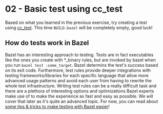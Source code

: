 # 02 - Basic test using cc_test

Based on what you learned in the previous exercise, try creating a test using [cc_test](https://bazel.build/reference/be/c-cpp#cc_test). This time `BUILD.bazel` will be completely empty, good luck!

## How do tests work in Bazel

Bazel has an interesting approach to testing. Tests are in fact executables like the ones you create with *_binary rules, but are invoked by bazel when you run `bazel test :some_target`. Bazel determins the test's success based on its exit code. Furthermore, test rules provide deeper integrations with testing frameworks/libraries for each specific language that allow more advanced usage patterns and avoid each user from having to rewrite the whole test infrastructure. Writing test rules can be a really difficult task and there are a plethora of interesting options and optimizations Bazel experts make use of to make the experience as fast and easy as possible. We will cover that later as it's quite an advanced topic. For now, you can read about [some tips & tricks to make testing with Bazel easier](https://blog.engflow.com/2023/09/18/bazel-testing-tips/)!